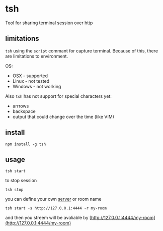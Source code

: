 # tsh

Tool for sharing terminal session over http

## limitations

`tsh` using the `script` commant for capture terminal. Because of this, there are limitations to environment.

OS:
- OSX - supported
- Linux - not tested
- Windows - not working

Also `tsh` has not support for special characters yet:
- arrrows
- backspace
- output that could change over the time (like VIM)

## install

	npm install -g tsh

## usage

	tsh start

to stop session

	tsh stop

you can define your own [server](https://github.com/wtfil/tsh-server) or room name

	tsh start -s http://127.0.0.1:4444 -r my-room

and then you streem will be avaliable by [http://127.0.0.1:4444/my-room](http://127.0.0.1:4444/my-room)
